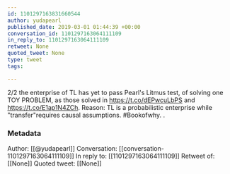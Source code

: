 ```yaml
---
id: 1101297163831660544
author: yudapearl
published_date: 2019-03-01 01:44:39 +00:00
conversation_id: 1101297163064111109
in_reply_to: 1101297163064111109
retweet: None
quoted_tweet: None
type: tweet
tags:

---
```


2/2
the enterprise of TL has yet to pass Pearl's Litmus test, of solving one TOY PROBLEM, as those solved in https://t.co/dEPwcuLbPS and  https://t.co/E1ap1N4ZCh. Reason: TL is a probabilistic enterprise while "transfer"requires causal assumptions. #Bookofwhy.
.

### Metadata

Author: [[@yudapearl]]
Conversation: [[conversation-1101297163064111109]]
In reply to: [[1101297163064111109]]
Retweet of: [[None]]
Quoted tweet: [[None]]
